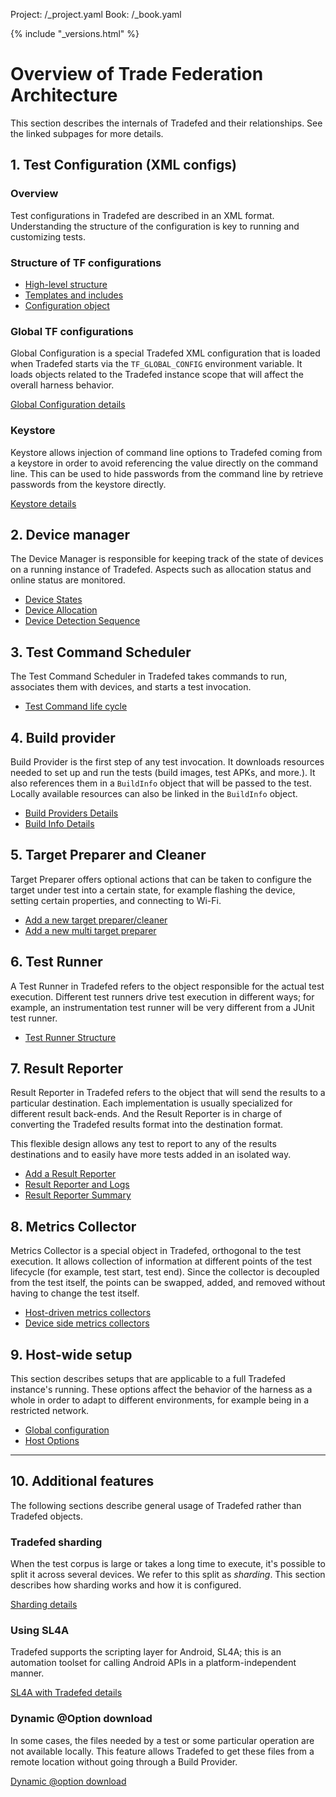 Project: /_project.yaml
Book: /_book.yaml

{% include "_versions.html" %}

<!--
  Copyright 2019 The Android Open Source Project

  Licensed under the Apache License, Version 2.0 (the "License");
  you may not use this file except in compliance with the License.
  You may obtain a copy of the License at

      http://www.apache.org/licenses/LICENSE-2.0

  Unless required by applicable law or agreed to in writing, software
  distributed under the License is distributed on an "AS IS" BASIS,
  WITHOUT WARRANTIES OR CONDITIONS OF ANY KIND, either express or implied.
  See the License for the specific language governing permissions and
  limitations under the License.
-->

# Overview of Trade Federation Architecture

This section describes the internals of Tradefed and their relationships. See
the linked subpages for more details.

## 1. Test Configuration (XML configs)

### Overview

Test configurations in Tradefed are described in an XML format. Understanding
the structure of the configuration is key to running and customizing tests.

### Structure of TF configurations

*   [High-level structure](/devices/tech/test_infra/tradefed/architecture/xml-config)
*   [Templates and includes](/devices/tech/test_infra/tradefed/architecture/xml-config/template-include)
*   [Configuration object](/devices/tech/test_infra/tradefed/architecture/xml-config/config-object)

### Global TF configurations

Global Configuration is a special Tradefed XML configuration that is loaded when
Tradefed starts via the `TF_GLOBAL_CONFIG` environment variable. It loads
objects related to the Tradefed instance scope that will affect the overall
harness behavior.

[Global Configuration details](/devices/tech/test_infra/tradefed/architecture/advanced/global-config)

### Keystore

Keystore allows injection of command line options to Tradefed coming from
a keystore in order to avoid referencing the value directly on the command line.
This can be used to hide passwords from the command line by retrieve passwords
from the keystore directly.

[Keystore details](/devices/tech/test_infra/tradefed/architecture/advanced/keystore)

## 2. Device manager
The Device Manager is responsible for keeping track of the state of devices on a
running instance of Tradefed. Aspects such as allocation status and online
status are monitored.

*   [Device States](/devices/tech/test_infra/tradefed/architecture/device-manager)
*   [Device Allocation](/devices/tech/test_infra/tradefed/architecture/device-manager/device-allocation)
*   [Device Detection Sequence](/devices/tech/test_infra/tradefed/architecture/device-manager/device-detection)

## 3. Test Command Scheduler

The Test Command Scheduler in Tradefed takes commands to run, associates them
with devices, and starts a test invocation.

*   [Test Command life cycle](/devices/tech/test_infra/tradefed/architecture/advanced/command-scheduler)

## 4. Build provider

Build Provider is the first step of any test invocation. It downloads resources
needed to set up and run the tests (build images, test APKs, and more.). It also
references them in a `BuildInfo` object that will be passed to the test. Locally
available resources can also be linked in the `BuildInfo` object.

*   [Build Providers Details](/devices/tech/test_infra/tradefed/architecture/build-provider)
*   [Build Info Details](/devices/tech/test_infra/tradefed/architecture/build-provider/build-info)

## 5. Target Preparer and Cleaner

Target Preparer offers optional actions that can be taken to configure the
target under test into a certain state, for example flashing the device, setting
certain properties, and connecting to Wi-Fi.

*   [Add a new target preparer/cleaner](/devices/tech/test_infra/tradefed/architecture/target-preparer)
*   [Add a new multi target preparer](/devices/tech/test_infra/tradefed/architecture/target-preparer/multi-target)

## 6. Test Runner

A Test Runner in Tradefed refers to the object responsible for the actual test
execution. Different test runners drive test execution in different ways; for
example, an instrumentation test runner will be very different from a JUnit test
runner.

*   [Test Runner Structure](/devices/tech/test_infra/tradefed/architecture/advanced/test-runner)

## 7. Result Reporter

Result Reporter in Tradefed refers to the object that will send the results to a
particular destination. Each implementation is usually specialized for different
result back-ends. And the Result Reporter is in charge of converting the
Tradefed results format into the destination format.

This flexible design allows any test to report to any of the results
destinations and to easily have more tests added in an isolated way.

*   [Add a Result Reporter](/devices/tech/test_infra/tradefed/architecture/result-reporter)
*   [Result Reporter and Logs](/devices/tech/test_infra/tradefed/architecture/result-reporter/log-reporter)
*   [Result Reporter Summary](/devices/tech/test_infra/tradefed/architecture/result-reporter/summary)

## 8. Metrics Collector

Metrics Collector is a special object in Tradefed, orthogonal to the test
execution. It allows collection of information at different points of the test
lifecycle (for example, test start, test end). Since the collector is decoupled
from the test itself, the points can be swapped, added, and removed without
having to change the test itself.

*   [Host-driven metrics collectors](/devices/tech/test_infra/tradefed/architecture/metrics-collector)
*   [Device side metrics collectors](/devices/tech/test_infra/tradefed/architecture/metrics-collector/device-collector)

## 9. Host-wide setup

This section describes setups that are applicable to a full Tradefed instance's
running. These options affect the behavior of the harness as a whole in order to
adapt to different environments, for example being in a restricted network.

*   [Global configuration](/devices/tech/test_infra/tradefed/architecture/advanced/global-config)
*   [Host Options](/devices/tech/test_infra/tradefed/architecture/host-setup/host-options)

--------------------------------------------------------------------------------

## 10. Additional features

The following sections describe general usage of Tradefed rather than Tradefed
objects.

### Tradefed sharding

When the test corpus is large or takes a long time to execute, it's possible to
split it across several devices. We refer to this split as *sharding*. This
section describes how sharding works and how it is configured.

[Sharding details](/devices/tech/test_infra/tradefed/architecture/advanced/sharding)

### Using SL4A

Tradefed supports the scripting layer for Android, SL4A; this is an automation
toolset for calling Android APIs in a platform-independent manner.

[SL4A with Tradefed details](/devices/tech/test_infra/tradefed/architecture/advanced/scripting-sl4a)

### Dynamic @Option download

In some cases, the files needed by a test or some particular operation are not
available locally. This feature allows Tradefed to get these files from a remote
location without going through a Build Provider.

[Dynamic @option download](/devices/tech/test_infra/tradefed/architecture/advanced/protocols-global-config)
